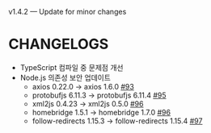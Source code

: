 v1.4.2 — Update for minor changes
# CHANGELOGS

- TypeScript 컴파일 중 문제점 개선
- Node.js 의존성 보안 업데이트
  - axios 0.22.0 → axios 1.6.0 [#93](https://github.com/OrigamiDream/homebridge-daelim-smarthome/pull/93)
  - protobufjs 6.11.3 → protobufjs 6.11.4 [#95](https://github.com/OrigamiDream/homebridge-daelim-smarthome/pull/95)
  - xml2js 0.4.23 → xml2js 0.5.0 [#96](https://github.com/OrigamiDream/homebridge-daelim-smarthome/pull/96)
  - homebridge 1.5.1 → homebridge 1.7.0 [#96](https://github.com/OrigamiDream/homebridge-daelim-smarthome/pull/96)
  - follow-redirects 1.15.3 → follow-redirects 1.15.4 [#97](https://github.com/OrigamiDream/homebridge-daelim-smarthome/pull/97)
